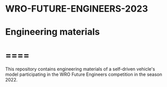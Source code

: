 ﻿# WRO-FUTURE-ENGINEERS-2023
# Engineering materials
# ====
This repository contains engineering materials of a self-driven vehicle's model participating in the WRO Future Engineers competition in the season 2022.
